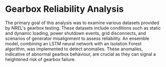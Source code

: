 # Gearbox Reliability Analysis
The primary goal of this analysis was to examine various datasets provided by NREL's gearbox testing. These datasets include conditions such as static and dynamic loading, power shutdown events, grid disconnects, and scenarios of generator misalignment to assess reliability. An ensemble model, combining an LSTM neural network with an Isolation Forest algorithm, was implemented to detect anomalies. These anomalies, indicative of abnormal gearbox behaviour, are crucial as they can signal a heightened risk of gearbox failure.
